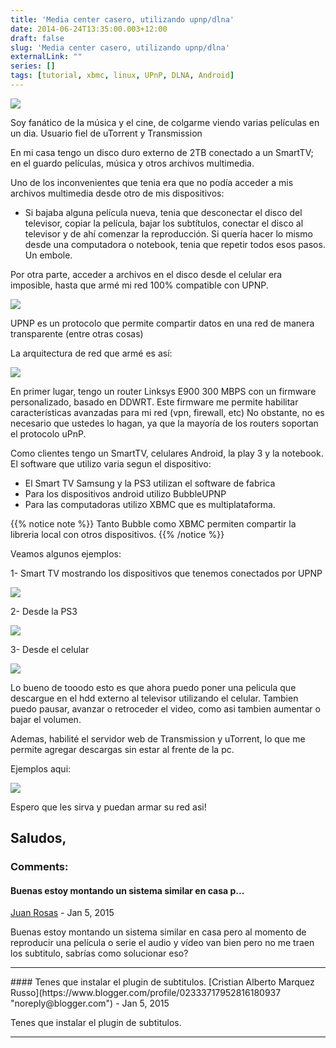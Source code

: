 ```yaml
---
title: 'Media center casero, utilizando upnp/dlna'
date: 2014-06-24T13:35:00.003+12:00
draft: false
slug: 'Media center casero, utilizando upnp/dlna'
externalLink: ""
series: []
tags: [tutorial, xbmc, linux, UPnP, DLNA, Android]
---
```


[![](http://4.bp.blogspot.com/-BXd6WvWMy9w/U6jMJ6lghuI/AAAAAAAAZhk/b3ro1XNlIOE/s1600/descarga.jpg)](https://images-blogger-opensocial.googleusercontent.com/gadgets/proxy?url=http%3A%2F%2F4.bp.blogspot.com%2F-BXd6WvWMy9w%2FU6jMJ6lghuI%2FAAAAAAAAZhk%2Fb3ro1XNlIOE%2Fs1600%2Fdescarga.jpg&container=blogger&gadget=a&rewriteMime=image%2F*)

Soy fanático de la música y el cine, de colgarme viendo varias películas en un dia. Usuario fiel de uTorrent y Transmission  

En mi casa tengo un disco duro externo de 2TB conectado a un SmartTV; en el guardo películas, música y otros archivos multimedia.  

Uno de los inconvenientes que tenia era que no podía acceder a mis archivos multimedia desde otro de mis dispositivos:
- Si bajaba alguna película nueva, tenia que desconectar el disco del televisor, copiar la película, bajar los subtítulos, conectar el disco al televisor y de ahí comenzar la reproducción. Si quería hacer lo mismo desde una computadora o notebook, tenia que repetir todos esos pasos. Un embole.  

Por otra parte, acceder a archivos en el disco desde el celular era imposible, hasta que armé mi red 100% compatible con UPNP.

[![](http://1.bp.blogspot.com/-yD2F5BIUp60/U6jMOZalVUI/AAAAAAAAZhs/mCj3W2QqJWo/s1600/dlna1.jpeg)](http://1.bp.blogspot.com/-yD2F5BIUp60/U6jMOZalVUI/AAAAAAAAZhs/mCj3W2QqJWo/s1600/dlna1.jpeg)

UPNP es un protocolo que permite compartir datos en una red de manera transparente (entre otras cosas) 

La arquitectura de red que armé es así:

[![](http://3.bp.blogspot.com/-aBPviHTaPGM/U6i2JGb5K2I/AAAAAAAAZgw/Y5_1ZZgVa2A/s1600/upnp.jpg)](http://3.bp.blogspot.com/-aBPviHTaPGM/U6i2JGb5K2I/AAAAAAAAZgw/Y5_1ZZgVa2A/s1600/upnp.jpg)

En primer lugar, tengo un router Linksys E900 300 MBPS con un firmware personalizado, basado en DDWRT. Este firmware me permite habilitar características avanzadas para mi red (vpn, firewall, etc) No obstante, no es necesario que ustedes lo hagan, ya que la mayoría de los routers soportan el protocolo uPnP.  

Como clientes tengo un SmartTV, celulares Android, la play 3 y la notebook. El software que utilizo varia segun el dispositivo:

- El Smart TV Samsung y la PS3 utilizan el software de fabrica
- Para los dispositivos android utilizo BubbleUPNP 
- Para las computadoras utilizo XBMC que es multiplataforma.

{{% notice note %}}
Tanto Bubble como XBMC permiten compartir la libreria local con otros dispositivos.
{{% /notice %}}

Veamos algunos ejemplos:

1- Smart TV mostrando los dispositivos que tenemos conectados por UPNP

[![](http://4.bp.blogspot.com/-XqIGnS82cGE/U6jHNWAFLAI/AAAAAAAAZhA/Fs5grjjhVRo/s1600/IMG_20140623_211454.jpg)](http://4.bp.blogspot.com/-XqIGnS82cGE/U6jHNWAFLAI/AAAAAAAAZhA/Fs5grjjhVRo/s1600/IMG_20140623_211454.jpg)

2- Desde la PS3

[![](http://4.bp.blogspot.com/-9U0rtv5u-wo/U6jHdaWDjdI/AAAAAAAAZhI/A8vBg1PiLeU/s1600/IMG_20140623_211554.jpg)](http://4.bp.blogspot.com/-9U0rtv5u-wo/U6jHdaWDjdI/AAAAAAAAZhI/A8vBg1PiLeU/s1600/IMG_20140623_211554.jpg)

  

3- Desde el celular

[![](http://4.bp.blogspot.com/-6DtkC6PNu0g/U6jHkrIizXI/AAAAAAAAZhQ/NnyJaDFdBTk/s1600/Screenshot_2014-06-23-21-13-10.png)](http://4.bp.blogspot.com/-6DtkC6PNu0g/U6jHkrIizXI/AAAAAAAAZhQ/NnyJaDFdBTk/s1600/Screenshot_2014-06-23-21-13-10.png)

  

Lo bueno de tooodo esto es que ahora puedo poner una pelicula que descargue en el hdd externo al televisor utilizando el celular. Tambien puedo pausar, avanzar o retroceder el video, como asi tambien aumentar o bajar el volumen. 

Ademas, habilité el servidor web de Transmission y uTorrent, lo que me permite agregar descargas sin estar al frente de la pc.

Ejemplos aqui:

  

  

[![](http://2.bp.blogspot.com/-upL4jIiiQD4/U6jLyPCqtYI/AAAAAAAAZhc/OrxfBy0o2kI/s1600/Pantallazo.png)](http://2.bp.blogspot.com/-upL4jIiiQD4/U6jLyPCqtYI/AAAAAAAAZhc/OrxfBy0o2kI/s1600/Pantallazo.png)

Espero que les sirva y puedan armar su red asi!

Saludos,
---
### Comments:
#### Buenas estoy montando un sistema similar en casa p...
[Juan Rosas](https://www.blogger.com/profile/03406344404924922382 "noreply@blogger.com") - <time datetime="2015-01-10T07:45:08.367+13:00">Jan 5, 2015</time>

Buenas estoy montando un sistema similar en casa pero al momento de reproducir una película o serie el audio y vídeo van bien pero no me traen los subtitulo, sabrías como solucionar eso?
<hr />
#### Tenes que instalar el plugin de subtitulos.
[Cristian Alberto Marquez Russo](https://www.blogger.com/profile/02333717952816180937 "noreply@blogger.com") - <time datetime="2015-01-10T08:20:07.422+13:00">Jan 5, 2015</time>

Tenes que instalar el plugin de subtitulos.
<hr />
